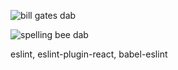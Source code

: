 ![bill gates dab](https://media.giphy.com/media/l0K4mbH4lKBhAPFU4/giphy.gif)

![spelling bee dab](https://media.giphy.com/media/5zKGCHBd8x5GE/giphy.gif)

eslint, eslint-plugin-react, babel-eslint
